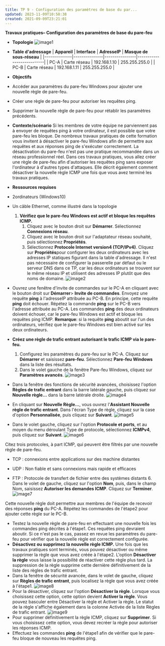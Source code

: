 ```yaml
---
title: TP 9 - Configuration des paramètres de base du par...
updated: 2023-11-09T10:58:38
created: 2021-09-09T23:21:01
---
```


**Travaux pratiques– Configuration des paramètres de base du pare-feu**
- **Topologie**
![image1](resources/5076e19161974c50b80d7d675e9f9cbc.png)

- **Table d'adressage**
| **Appareil** | **Interface** | **AdresseIP** | **Masque de sous-réseau** |
|--------------|---------------|----------------|---------------------------|
| PC-A         | Carte réseau  | 192.168.1.10   | 255.255.255.0             |
| PC-B         | Carte réseau  | 192.168.1.11   | 255.255.255.0             |
- **Objectifs**
- Accéder aux paramètres du pare-feu Windows pour ajouter une nouvelle règle de pare-feu.
- Créer une règle de pare-feu pour autoriser les requêtes ping.
- Supprimer la nouvelle règle de pare-feu pour rétablir les paramètres précédents.
- **Contexte/scénario**
Si les membres de votre équipe ne parviennent pas à envoyer de requêtes ping à votre ordinateur, il est possible que votre pare-feu les bloque. De nombreux travaux pratiques de cette formation vous invitent à désactiver le pare-feu Windows afin de permettre aux requêtes et aux réponses ping de s'exécuter correctement. La désactivation du pare-feu n'est pas une pratique recommandée dans un réseau professionnel réel. Dans ces travaux pratiques, vous allez créer une règle de pare-feu afin d'autoriser les requêtes ping sans exposer l'ordinateur à d'autres types d'attaques. Elle décrit également comment désactiver la nouvelle règle ICMP une fois que vous avez terminé les travaux pratiques.
- **Ressources requises**
- 2ordinateurs (Windows10)
- Un câble Ethernet, comme illustré dans la topologie
  1.  **Vérifiez que le pare-feu Windows est actif et bloque les requêtes ICMP.**
      1.  Cliquez avec le bouton droit sur **Démarrer**. Sélectionnez **Connexions réseau**.
      2.  Cliquez avec le bouton droit sur l'adaptateur réseau souhaité, puis sélectionnez **Propriétés**.
      3.  Sélectionnez **Protocole Internet version4 (TCP/IPv4)**. Cliquez sur **Propriétés**pour configurer les deux ordinateurs avec les adresses IP statiques figurant dans la table d'adressage. Il n'est pas nécessaire de configurer la passerelle par défaut ou le serveur DNS dans ce TP, car les deux ordinateurs se trouvent sur le même réseau IP et utilisent des adresses IP plutôt que des noms de domaine.
![image2](resources/4875eff942484885878116029c2f2fbd.png)
- Ouvrez une fenêtre d'invite de commandes sur le PC-A en cliquant avec le bouton droit sur **Démarrer**\> **Invite de commandes**. Envoyez une requête **ping** à l'adresseIP attribuée au PC-B. En principe, cette requête **ping** doit échouer. Répétez la commande **ping** sur le PC-B vers l'adresse attribuée au PC-A. Les commandes **ping** des deux ordinateurs doivent échouer, car le pare-feu Windows est actif et bloque les requêtes ping ICMP.
**Remarque**: si la requête **ping** aboutit sur l'un des ordinateurs, vérifiez que le pare-feu Windows est bien activé sur les deux ordinateurs.
- **Créez une règle de trafic entrant autorisant le trafic ICMP via le pare-feu.**
  1.  Configurez les paramètres du pare-feu sur le PC-A. Cliquez sur **Démarrer** et saisissez **pare-feu**. Sélectionnez **Pare-feu Windows** dans la liste des résultats.
  2.  Dans le volet gauche de la fenêtre Pare-feu Windows, cliquez sur **Paramètres avancés**.
![image3](resources/5c1c10bd975f4a54a4afa1613a0cf080.png)
- Dans la fenêtre des fonctions de sécurité avancées, choisissez l'option **Règles de trafic entrant** dans la barre latérale gauche, puis cliquez sur **Nouvelle règle…** dans la barre latérale droite.
![image4](resources/842f6c4d94454a5e8555eae47d3f2991.png)
- En cliquant sur **Nouvelle Règle…**, vous ouvrez l'**Assistant Nouvelle règle de trafic entrant**. Dans l'écran Type de règle, cliquez sur la case d'option **Personnalisée**, puis cliquez sur **Suivant**.
![image5](resources/b6bd197837f5479496fa12958470a099.png)
- Dans le volet gauche, cliquez sur l'option **Protocole et ports**, et au moyen du menu déroulant Type de protocole, sélectionnez **ICMPv4**, puis cliquez sur **Suivant**.
![image6](resources/c081efe05024490c859e6a2280003a4f.png)

Citez trois protocoles, à part ICMP, qui peuvent être filtrés par une nouvelle règle de pare-feu.
- TCP : connexions entre applications sur des machine distantes

- UDP : Non fiable et sans connexions mais rapide et efficaces

- FTP : Protocole de transfert de fichier entre des systèmes distants
  6.  Dans le volet de gauche, cliquez sur l'option **Nom**, puis, dans le champ Nom, saisissez **Autoriser les demandes ICMP**. Cliquez sur **Terminer**.
![image7](resources/2f85ef5de45943448b1841c045b0c914.png)

Cette nouvelle règle doit permettre aux membres de l'équipe de recevoir des réponses **ping** du PC-A. Répétez les commandes de l'étape2 pour ajouter cette règle sur le PC-B.
- Testez la nouvelle règle de pare-feu en effectuant une nouvelle fois les commandes ping décrites à l'étape1. Ces requêtes ping devraient aboutir.
Si ce n'est pas le cas, passez en revue les paramètres du pare-feu pour vérifier que la nouvelle règle est correctement configurée.
- **Désactivez ou supprimez la nouvelle règle ICMP.**
Une fois que les travaux pratiques sont terminés, vous pouvez désactiver ou même supprimer la règle que vous avez créée à l'étape2. L'option **Désactiver la règle** vous laisse la possibilité de réactiver cette règle plus tard. La suppression de la règle supprime cette dernière définitivement de la liste des règles de trafic entrant.
- Dans la fenêtre de sécurité avancée, dans le volet de gauche, cliquez sur **Règles de trafic entrant**, puis localisez la règle que vous avez créée à l'étape1.
![image8](resources/1f20f8b332ea459a8f5237a985a12892.png)
- Pour la désactiver, cliquez sur l'option **Désactiver la règle**. Lorsque vous choisissez cette option, cette option devient **Activer la règle**. Vous pouvez basculer entre Désactiver la règle et Activer la règle. Le statut de la règle s'affiche également dans la colonne Activée de la liste Règles de trafic entrant.
![image9](resources/43dfa5911b634c598f71a1ef8ac8559e.png)
- Pour supprimer définitivement la règle ICMP, cliquez sur **Supprimer**. Si vous choisissez cette option, vous devez recréer la règle pour autoriser les réponses ICMP.
- Effectuez les commandes **ping** de l'étape1 afin de vérifier que le pare-feu bloque de nouveau les requêtes ping.
